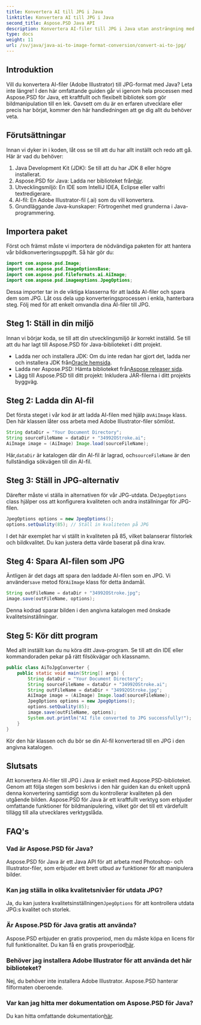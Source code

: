 ```yaml
---
title: Konvertera AI till JPG i Java
linktitle: Konvertera AI till JPG i Java
second_title: Aspose.PSD Java API
description: Konvertera AI-filer till JPG i Java utan ansträngning med Aspose.PSD. Följ vår steg-för-steg-guide för högkvalitativ bildkonvertering.
type: docs
weight: 11
url: /sv/java/java-ai-to-image-format-conversion/convert-ai-to-jpg/
---
```

## Introduktion
Vill du konvertera AI-filer (Adobe Illustrator) till JPG-format med Java? Leta inte längre! I den här omfattande guiden går vi igenom hela processen med Aspose.PSD för Java, ett kraftfullt och flexibelt bibliotek som gör bildmanipulation till en lek. Oavsett om du är en erfaren utvecklare eller precis har börjat, kommer den här handledningen att ge dig allt du behöver veta.
## Förutsättningar
Innan vi dyker in i koden, låt oss se till att du har allt inställt och redo att gå. Här är vad du behöver:
1. Java Development Kit (JDK): Se till att du har JDK 8 eller högre installerat.
2.  Aspose.PSD för Java: Ladda ner biblioteket från[här](https://releases.aspose.com/psd/java/).
3. Utvecklingsmiljö: En IDE som IntelliJ IDEA, Eclipse eller valfri textredigerare.
4. AI-fil: En Adobe Illustrator-fil (.ai) som du vill konvertera.
5. Grundläggande Java-kunskaper: Förtrogenhet med grunderna i Java-programmering.
## Importera paket
Först och främst måste vi importera de nödvändiga paketen för att hantera vår bildkonverteringsuppgift. Så här gör du:
```java
import com.aspose.psd.Image;
import com.aspose.psd.ImageOptionsBase;
import com.aspose.psd.fileformats.ai.AiImage;
import com.aspose.psd.imageoptions.JpegOptions;
```
Dessa importer tar in de viktiga klasserna för att ladda AI-filer och spara dem som JPG.
Låt oss dela upp konverteringsprocessen i enkla, hanterbara steg. Följ med för att enkelt omvandla dina AI-filer till JPG.
## Steg 1: Ställ in din miljö
Innan vi börjar koda, se till att din utvecklingsmiljö är korrekt inställd. Se till att du har lagt till Aspose.PSD för Java-biblioteket i ditt projekt.
-  Ladda ner och installera JDK: Om du inte redan har gjort det, ladda ner och installera JDK från[Oracle hemsida](https://www.oracle.com/java/technologies/javase-downloads.html).
-  Ladda ner Aspose.PSD: Hämta biblioteket från[Aspose releaser sida](https://releases.aspose.com/psd/java/).
- Lägg till Aspose.PSD till ditt projekt: Inkludera JAR-filerna i ditt projekts byggväg.
## Steg 2: Ladda din AI-fil
Det första steget i vår kod är att ladda AI-filen med hjälp av`AiImage` klass. Den här klassen låter oss arbeta med Adobe Illustrator-filer sömlöst.
```java
String dataDir = "Your Document Directory";
String sourceFileName = dataDir + "34992OStroke.ai";
AiImage image = (AiImage) Image.load(sourceFileName);
```
 Här,`dataDir` är katalogen där din AI-fil är lagrad, och`sourceFileName` är den fullständiga sökvägen till din AI-fil.
## Steg 3: Ställ in JPG-alternativ
 Därefter måste vi ställa in alternativen för vår JPG-utdata. De`JpegOptions` class hjälper oss att konfigurera kvaliteten och andra inställningar för JPG-filen.
```java
JpegOptions options = new JpegOptions();
options.setQuality(85); // Ställ in kvaliteten på JPG
```
I det här exemplet har vi ställt in kvaliteten på 85, vilket balanserar filstorlek och bildkvalitet. Du kan justera detta värde baserat på dina krav.
## Steg 4: Spara AI-filen som JPG
 Äntligen är det dags att spara den laddade AI-filen som en JPG. Vi använder`save` metod för`AiImage` klass för detta ändamål.
```java
String outFileName = dataDir + "34992OStroke.jpg";
image.save(outFileName, options);
```
Denna kodrad sparar bilden i den angivna katalogen med önskade kvalitetsinställningar.
## Steg 5: Kör ditt program
Med allt inställt kan du nu köra ditt Java-program. Se till att din IDE eller kommandoraden pekar på rätt filsökvägar och klassnamn.
```java
public class AiToJpgConverter {
    public static void main(String[] args) {
        String dataDir = "Your Document Directory";
        String sourceFileName = dataDir + "34992OStroke.ai";
        String outFileName = dataDir + "34992OStroke.jpg";
        AiImage image = (AiImage) Image.load(sourceFileName);
        JpegOptions options = new JpegOptions();
        options.setQuality(85);
        image.save(outFileName, options);
        System.out.println("AI file converted to JPG successfully!");
    }
}
```
Kör den här klassen och du bör se din AI-fil konverterad till en JPG i den angivna katalogen.
## Slutsats
Att konvertera AI-filer till JPG i Java är enkelt med Aspose.PSD-biblioteket. Genom att följa stegen som beskrivs i den här guiden kan du enkelt uppnå denna konvertering samtidigt som du kontrollerar kvaliteten på den utgående bilden. Aspose.PSD för Java är ett kraftfullt verktyg som erbjuder omfattande funktioner för bildmanipulering, vilket gör det till ett värdefullt tillägg till alla utvecklares verktygslåda.
## FAQ's
### Vad är Aspose.PSD för Java?
Aspose.PSD för Java är ett Java API för att arbeta med Photoshop- och Illustrator-filer, som erbjuder ett brett utbud av funktioner för att manipulera bilder.
### Kan jag ställa in olika kvalitetsnivåer för utdata JPG?
 Ja, du kan justera kvalitetsinställningen`JpegOptions` för att kontrollera utdata JPG:s kvalitet och storlek.
### Är Aspose.PSD för Java gratis att använda?
Aspose.PSD erbjuder en gratis provperiod, men du måste köpa en licens för full funktionalitet. Du kan få en gratis provperiod[här](https://releases.aspose.com/).
### Behöver jag installera Adobe Illustrator för att använda det här biblioteket?
Nej, du behöver inte installera Adobe Illustrator. Aspose.PSD hanterar filformaten oberoende.
### Var kan jag hitta mer dokumentation om Aspose.PSD för Java?
 Du kan hitta omfattande dokumentation[här](https://reference.aspose.com/psd/java/).